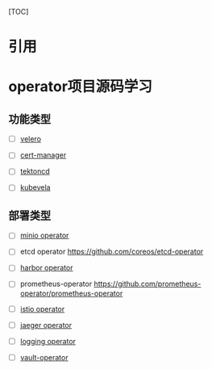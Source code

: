 [TOC]
# 引用

# operator项目源码学习


## 功能类型

- [ ] [velero](https://github.com/vmware-tanzu/velero)
- [ ] [cert-manager](https://github.com/cert-manager/cert-manager)
- [ ] [tektoncd](https://github.com/tektoncd/operator)
- [ ] [kubevela](https://github.com/kubevela/kubevela)


## 部署类型

- [ ] [minio operator](https://github.com/minio/operator)
- [ ] etcd operator
  https://github.com/coreos/etcd-operator
- [ ] [harbor operator](https://github.com/goharbor/harbor-operator)
- [ ] prometheus-operator
  https://github.com/prometheus-operator/prometheus-operator
- [ ] [istio operator](https://github.com/istio/operator)
- [ ] [jaeger operator](https://github.com/jaegertracing/jaeger-operator)
- [ ] [logging operator](https://github.com/banzaicloud/logging-operator)
- [ ] [vault-operator](https://github.com/coreos/vault-operator)

